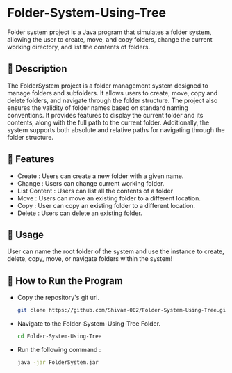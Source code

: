 # Folder-System-Using-Tree
 Folder system project is a Java program that simulates a folder system, allowing the user to create, move, and copy folders, change the current working directory, and list the contents of folders.

## 📑 Description
The FolderSystem project is a folder management system designed to manage folders and subfolders. It allows users to create, move, copy and delete folders, and navigate through the folder structure. The project also ensures the validity of folder names based on standard naming conventions. It provides features to display the current folder and its contents, along with the full path to the current folder. Additionally, the system supports both absolute and relative paths for navigating through the folder structure.
## 🚀 Features
 - Create : Users can create a new folder with a given name.
 - Change : Users can change current working folder.
 - List Content : Users can list all the contents of a folder
 - Move : Users can move an existing folder to a different location.
 - Copy : User can copy an existing folder to a different location.
 - Delete : Users can delete an existing folder.
 

## 🔧 Usage
User can name the root folder of the system and use the instance to create, delete, copy, move, or navigate folders within the system!
## 💾 How to Run the Program
  - Copy the repository's git url.
    ```sh
    git clone https://github.com/Shivam-002/Folder-System-Using-Tree.git
    ```
  - Navigate to the Folder-System-Using-Tree Folder.
    ```sh
    cd Folder-System-Using-Tree
    ```
  - Run the following command : 
    ```sh
    java -jar FolderSystem.jar
    ```

